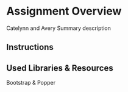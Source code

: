# Assignment Overview
Catelynn and Avery
Summary description 

## Instructions 


## Used Libraries & Resources
Bootstrap & Popper
